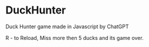 # DuckHunter
Duck Hunter game made in Javascript by ChatGPT

R - to Reload, Miss more then 5 ducks and its game over.
